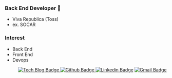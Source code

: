 ### Back End Developer :pray:
- Viva Republica (Toss)
- ex. SOCAR

### Interest
- Back End
- Front End
- Devops


<div align=right>

[![Tech Blog Badge](http://img.shields.io/badge/-Tech%20blog-gray?style=flat-square&logo=web&link=https://velog.io/@manofbell)			](https://velog.io/@manofbell)
[![Github Badge](http://img.shields.io/badge/-Github-black?style=flat-square&logo=github&link=https://github.com/jonginout/)			](https://github.com/jonginout/)
[![Linkedin Badge](https://img.shields.io/badge/-LinkedIn-blue?style=flat-square&logo=Linkedin&logoColor=white&link=https://www.linkedin.com/in/jonginkim/)](https://www.linkedin.com/in/jonginkim/)
[![Gmail Badge](https://img.shields.io/badge/-Gmail-d14836?style=flat-square&logo=Gmail&logoColor=white&link=mailto:manofbell@gmail.com)](mailto:manofbell@gmail.com)

</div>
